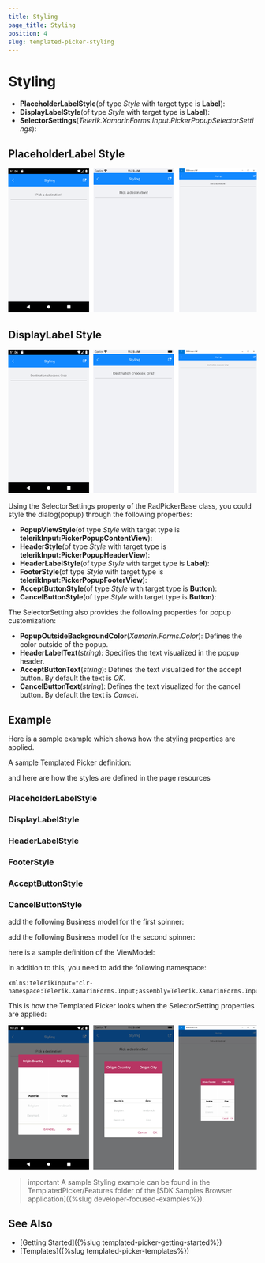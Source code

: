 ```yaml
---
title: Styling
page_title: Styling
position: 4
slug: templated-picker-styling
---
```


# Styling

* **PlaceholderLabelStyle**(of type *Style* with target type is **Label**):
* **DisplayLabelStyle**(of type *Style* with target type is **Label**):
* **SelectorSettings**(*Telerik.XamarinForms.Input.PickerPopupSelectorSettings*):

## PlaceholderLabel Style

![Templated Picker Placeholder Label Style](images/templatedpicker_placeholder_styling.png)

## DisplayLabel Style

![Templated Picker Display Label Style](images/templatedpicker_display_styling.png)

Using the SelectorSettings property of the RadPickerBase class, you could style the dialog(popup) through the following properties:

* **PopupViewStyle**(of type *Style* with target type is **telerikInput:PickerPopupContentView**):
* **HeaderStyle**(of type *Style* with target type is **telerikInput:PickerPopupHeaderView**):
* **HeaderLabelStyle**(of type *Style* with target type is **Label**):
* **FooterStyle**(of type *Style* with target type is **telerikInput:PickerPopupFooterView**):
* **AcceptButtonStyle**(of type *Style* with target type is **Button**):
* **CancelButtonStyle**(of type *Style* with target type is **Button**):

The SelectorSetting also provides the following properties for popup customization:

* **PopupOutsideBackgroundColor**(*Xamarin.Forms.Color*): Defines the color outside of the popup.
* **HeaderLabelText**(*string*): Specifies the text visualized in the popup header.
* **AcceptButtonText**(*string*): Defines the text visualized for the accept button. By default the text is *OK*.
* **CancelButtonText**(*string*): Defines the text visualized for the cancel button. By default the text is *Cancel*. 

## Example

Here is a sample example which shows how the styling properties are applied.

A sample Templated Picker definition:

<snippet id='templatedpicker-style' />

and here are how the styles are defined in the page resources

### PlaceholderLabelStyle

<snippet id='templatedpicker-placeholderlabelstyle' />

### DisplayLabelStyle

<snippet id='templatedpicker-displaylabelstyle' />

### HeaderLabelStyle

<snippet id='templatedpicker-headelabelstyle' />

### FooterStyle

<snippet id='templatedpicker-commonbuttonstyle' />

### AcceptButtonStyle

<snippet id='templatedpicker-acceptbuttonstyle' />

### CancelButtonStyle

<snippet id='templatedpicker-cancelbuttonstyle' />

add the following Business model for the first spinner:

<snippet id='templatedpicker-country-businessmodel' />

add the following Business model for the second spinner:

<snippet id='templatedpicker-city-businessmodel' />

here is a sample definition of the ViewModel:

<snippet id='templatedpicker-viewmodel' />

In addition to this, you need to add the following namespace:

```XAML
xmlns:telerikInput="clr-namespace:Telerik.XamarinForms.Input;assembly=Telerik.XamarinForms.Input"
```

This is how the Templated Picker looks when the SelectorSetting properties are applied:

![Templated Picker Styling](images/templatedpicker_styling.png)

>important A sample Styling example can be found in the TemplatedPicker/Features folder of the [SDK Samples Browser application]({%slug developer-focused-examples%}).

## See Also

- [Getting Started]({%slug templated-picker-getting-started%})
- [Templates]({%slug templated-picker-templates%})